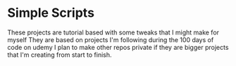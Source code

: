 # Simple Scripts 
These projects are tutorial based with some tweaks that I might make for myself 
They are based on projects I'm following during the 100 days of code on udemy I plan to make 
other repos private if they are bigger projects that I'm creating from start to finish. 
